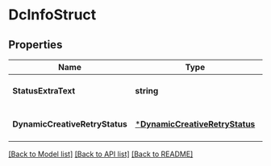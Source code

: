 # DcInfoStruct

## Properties
Name | Type | Description | Notes
------------ | ------------- | ------------- | -------------
**StatusExtraText** | **string** |  | [optional] [default to null]
**DynamicCreativeRetryStatus** | [***DynamicCreativeRetryStatus**](DynamicCreativeRetryStatus.md) |  | [optional] [default to null]

[[Back to Model list]](../README.md#documentation-for-models) [[Back to API list]](../README.md#documentation-for-api-endpoints) [[Back to README]](../README.md)


